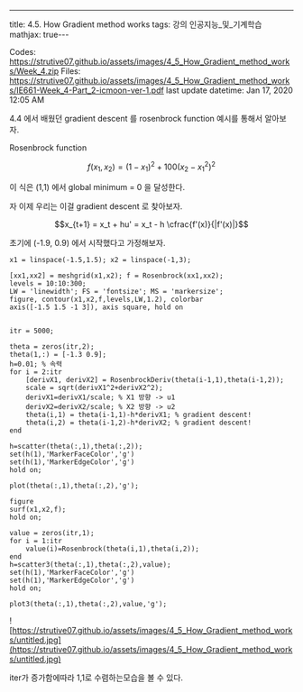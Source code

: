 ---
title:  4.5. How Gradient method works
tags: 강의 인공지능_및_기계학습
mathjax: true---


Codes: https://strutive07.github.io/assets/images/4_5_How_Gradient_method_works/Week_4.zip
Files: https://strutive07.github.io/assets/images/4_5_How_Gradient_method_works/IE661-Week_4-Part_2-icmoon-ver-1.pdf
last update datetime: Jan 17, 2020 12:05 AM

4.4 에서 배웠던 gradient descent 를 rosenbrock function 예시를 통해서 알아보자.

Rosenbrock function

$$f(x_1, x_2) = (1-x_1)^2 + 100(x_2-x_1^2)^2$$

이 식은 (1,1) 에서 global minimum = 0 을 달성한다.

자 이제 우리는 이걸 gradient descent 로 찾아보자.

$$x_{t+1} = x_t + hu' = x_t - h \cfrac{f'(x)}{|f'(x)|}$$

초기에 (-1.9, 0.9) 에서 시작했다고 가정해보자.

    x1 = linspace(-1.5,1.5); x2 = linspace(-1,3);
    
    [xx1,xx2] = meshgrid(x1,x2); f = Rosenbrock(xx1,xx2);
    levels = 10:10:300;
    LW = 'linewidth'; FS = 'fontsize'; MS = 'markersize';
    figure, contour(x1,x2,f,levels,LW,1.2), colorbar
    axis([-1.5 1.5 -1 3]), axis square, hold on
    
    
    itr = 5000;
    
    theta = zeros(itr,2);
    theta(1,:) = [-1.3 0.9];
    h=0.01; % 속력
    for i = 2:itr
        [derivX1, derivX2] = RosenbrockDeriv(theta(i-1,1),theta(i-1,2));
        scale = sqrt(derivX1^2+derivX2^2);
        derivX1=derivX1/scale; % X1 방향 -> u1
        derivX2=derivX2/scale; % X2 방향 -> u2
        theta(i,1) = theta(i-1,1)-h*derivX1; % gradient descent!
        theta(i,2) = theta(i-1,2)-h*derivX2; % gradient descent!
    end
    
    h=scatter(theta(:,1),theta(:,2));
    set(h(1),'MarkerFaceColor','g')
    set(h(1),'MarkerEdgeColor','g')
    hold on;
    
    plot(theta(:,1),theta(:,2),'g');
    
    figure
    surf(x1,x2,f);
    hold on;
    
    value = zeros(itr,1);
    for i = 1:itr
        value(i)=Rosenbrock(theta(i,1),theta(i,2));
    end
    h=scatter3(theta(:,1),theta(:,2),value);
    set(h(1),'MarkerFaceColor','g')
    set(h(1),'MarkerEdgeColor','g')
    hold on;
    
    plot3(theta(:,1),theta(:,2),value,'g');

![https://strutive07.github.io/assets/images/4_5_How_Gradient_method_works/untitled.jpg](https://strutive07.github.io/assets/images/4_5_How_Gradient_method_works/untitled.jpg)

iter가 증가함에따라 1,1로 수렴하는모습을 볼 수 있다.
